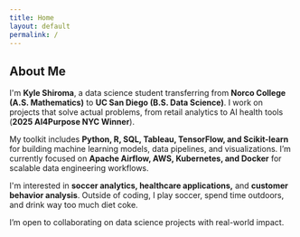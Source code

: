 ```yaml
---
title: Home
layout: default
permalink: /
---
```


<h2>About Me</h2>
<p>
  I'm <strong>Kyle Shiroma</strong>, a data science student transferring from <strong>Norco College (A.S. Mathematics)</strong> 
  to <strong>UC San Diego (B.S. Data Science)</strong>. I work on projects that solve actual problems, from retail analytics to AI health tools 
  (<strong>2025 AI4Purpose NYC Winner</strong>).
</p>
<p>
  My toolkit includes <strong>Python, R, SQL, Tableau, TensorFlow, and Scikit-learn</strong> for building machine learning models, 
  data pipelines, and visualizations. I’m currently focused on <strong>Apache Airflow, AWS, Kubernetes, and Docker</strong> 
  for scalable data engineering workflows.
</p>
<p>
  I'm interested in <strong>soccer analytics, healthcare applications,</strong> and <strong>customer behavior analysis</strong>. 
  Outside of coding, I play soccer, spend time outdoors, and drink way too much diet coke.
</p>
<p>
  I’m open to collaborating on data science projects with real-world impact.
</p>
